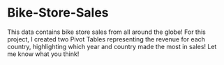 # Bike-Store-Sales

This data contains bike store sales from all around the globe! For this project, I created two Pivot Tables representing the revenue for each country, highlighting which year and country made the most in sales! Let me know what you think!
